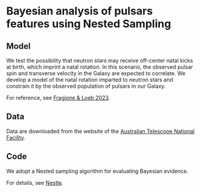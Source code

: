 # Bayesian analysis of pulsars features using Nested Sampling

## Model

We test the possibility that neutron stars may receive off-center natal kicks at birth, which imprint a natal rotation. In this scenario, the observed pulsar spin and transverse velocity in the Galaxy are expected to correlate. We develop a model of the natal rotation imparted to neutron stars and constrain it by the observed population of pulsars in our Galaxy.

For reference, see [Fragione & Loeb 2023](https://arxiv.org/pdf/2305.08920.pdf).

## Data

Data are downloaded from the website of the [Australian Telescope National Facility](https://www.atnf.csiro.au/research/pulsar/psrcat/).

## Code

We adopt a Nested sampling algorithm for evaluating Bayesian evidence.

For details, see [Nestle](http://kylebarbary.com/nestle/).


